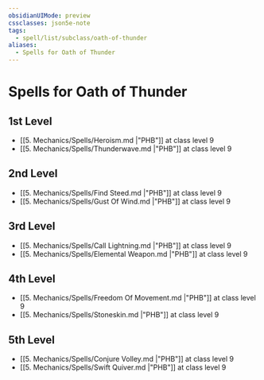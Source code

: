 ```yaml
---
obsidianUIMode: preview
cssclasses: json5e-note
tags:
  - spell/list/subclass/oath-of-thunder
aliases:
  - Spells for Oath of Thunder
---
```

# Spells for Oath of Thunder

## 1st Level

- [[5. Mechanics/Spells/Heroism.md \|"PHB"]] at class level 9
- [[5. Mechanics/Spells/Thunderwave.md \|"PHB"]] at class level 9

## 2nd Level

- [[5. Mechanics/Spells/Find Steed.md \|"PHB"]] at class level 9
- [[5. Mechanics/Spells/Gust Of Wind.md \|"PHB"]] at class level 9

## 3rd Level

- [[5. Mechanics/Spells/Call Lightning.md \|"PHB"]] at class level 9
- [[5. Mechanics/Spells/Elemental Weapon.md \|"PHB"]] at class level 9

## 4th Level

- [[5. Mechanics/Spells/Freedom Of Movement.md \|"PHB"]] at class level 9
- [[5. Mechanics/Spells/Stoneskin.md \|"PHB"]] at class level 9

## 5th Level

- [[5. Mechanics/Spells/Conjure Volley.md \|"PHB"]] at class level 9
- [[5. Mechanics/Spells/Swift Quiver.md \|"PHB"]] at class level 9
